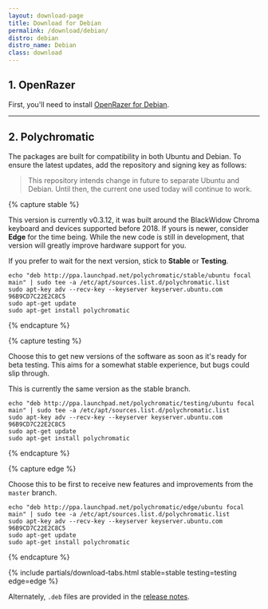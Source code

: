 ```yaml
---
layout: download-page
title: Download for Debian
permalink: /download/debian/
distro: debian
distro_name: Debian
class: download
---
```


## 1. OpenRazer

First, you'll need to install [OpenRazer for Debian](https://openrazer.github.io#debian).

---

## 2. Polychromatic

The packages are built for compatibility in both Ubuntu and Debian.
To ensure the latest updates, add the repository and signing key as follows:

> This repository intends change in future to separate Ubuntu and Debian.
> Until then, the current one used today will continue to work.

{% capture stable %}

This version is currently v0.3.12, it was built around the
BlackWidow Chroma keyboard and devices supported before 2018. If yours is newer,
consider **Edge** for the time being. While the new code is still in development,
that version will greatly improve hardware support for you.

If you prefer to wait for the next version, stick to **Stable** or **Testing**.

```
echo "deb http://ppa.launchpad.net/polychromatic/stable/ubuntu focal main" | sudo tee -a /etc/apt/sources.list.d/polychromatic.list
sudo apt-key adv --recv-key --keyserver keyserver.ubuntu.com 96B9CD7C22E2C8C5
sudo apt-get update
sudo apt-get install polychromatic
```
{% endcapture %}

{% capture testing %}

Choose this to get new versions of the software as soon as it's ready for beta
testing. This aims for a somewhat stable experience, but bugs could slip through.

This is currently the same version as the stable branch.

```
echo "deb http://ppa.launchpad.net/polychromatic/testing/ubuntu focal main" | sudo tee -a /etc/apt/sources.list.d/polychromatic.list
sudo apt-key adv --recv-key --keyserver keyserver.ubuntu.com 96B9CD7C22E2C8C5
sudo apt-get update
sudo apt-get install polychromatic
```
{% endcapture %}

{% capture edge %}

Choose this to be first to receive new features and improvements from the
`master` branch.

```
echo "deb http://ppa.launchpad.net/polychromatic/edge/ubuntu focal main" | sudo tee -a /etc/apt/sources.list.d/polychromatic.list
sudo apt-key adv --recv-key --keyserver keyserver.ubuntu.com 96B9CD7C22E2C8C5
sudo apt-get update
sudo apt-get install polychromatic
```
{% endcapture %}

{% include partials/download-tabs.html
    stable=stable
    testing=testing
    edge=edge
%}


Alternately, `.deb` files are provided in the [release notes](https://github.com/polychromatic/polychromatic/releases/latest/).
